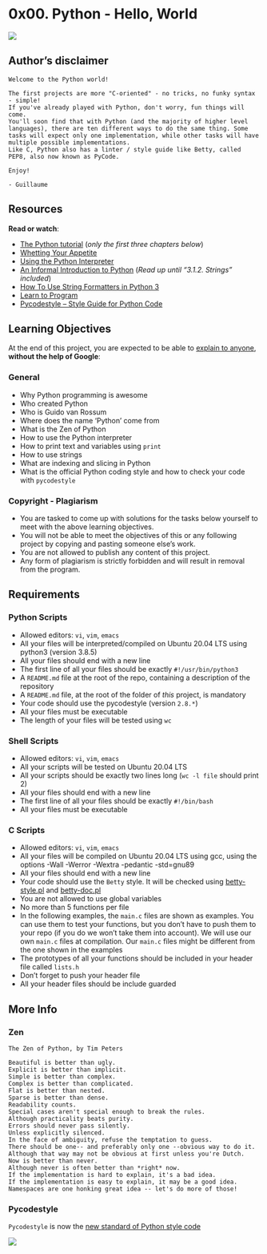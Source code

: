 # 0x00. Python - Hello, World

![](https://s3.amazonaws.com/intranet-projects-files/holbertonschool-higher-level_programming+/231/48a9fdbd67c84a328a9df9ec8d93b9ac2458ac37721d7d53e51a27fb2bdc5263.jpg)

Author’s disclaimer
-------------------

    Welcome to the Python world!
    
    The first projects are more "C-oriented" - no tricks, no funky syntax - simple!
    If you've already played with Python, don't worry, fun things will come.
    You'll soon find that with Python (and the majority of higher level languages), there are ten different ways to do the same thing. Some tasks will expect only one implementation, while other tasks will have multiple possible implementations.
    Like C, Python also has a linter / style guide like Betty, called PEP8, also now known as PyCode.
    
    Enjoy!
    
    - Guillaume
    

Resources
---------

**Read or watch**:

*   [The Python tutorial](/rltoken/JsFCs_NBzMAR7-XPAZ9BoA "The Python tutorial") (_only the first three chapters below_)
*   [Whetting Your Appetite](/rltoken/kifRlLG2iMX5AZiW8lrCMg "Whetting Your Appetite")
*   [Using the Python Interpreter](/rltoken/RVpfAuagCo9SdfYeoHd6jg "Using the Python Interpreter")
*   [An Informal Introduction to Python](/rltoken/bVps0ZPWq7qVZ7vc-eJGTw "An Informal Introduction to Python") (_Read up until “3.1.2. Strings” included_)
*   [How To Use String Formatters in Python 3](/rltoken/Ju0J8BxkuPX5yKZctyKfsQ "How To Use String Formatters in Python 3")
*   [Learn to Program](/rltoken/szBsJ-Qyig_RrImN7RGlOg "Learn to Program")
*   [Pycodestyle – Style Guide for Python Code](/rltoken/tgYt-0zVy1T4sDlE9ohxnA "Pycodestyle -- Style Guide for Python Code")

Learning Objectives
-------------------

At the end of this project, you are expected to be able to [explain to anyone](/rltoken/TYWTMEj3W1HhTHqMKu8kWA "explain to anyone"), **without the help of Google**:

### General

*   Why Python programming is awesome
*   Who created Python
*   Who is Guido van Rossum
*   Where does the name ‘Python’ come from
*   What is the Zen of Python
*   How to use the Python interpreter
*   How to print text and variables using `print`
*   How to use strings
*   What are indexing and slicing in Python
*   What is the official Python coding style and how to check your code with `pycodestyle`

### Copyright - Plagiarism

*   You are tasked to come up with solutions for the tasks below yourself to meet with the above learning objectives.
*   You will not be able to meet the objectives of this or any following project by copying and pasting someone else’s work.
*   You are not allowed to publish any content of this project.
*   Any form of plagiarism is strictly forbidden and will result in removal from the program.

Requirements
------------

### Python Scripts

*   Allowed editors: `vi`, `vim`, `emacs`
*   All your files will be interpreted/compiled on Ubuntu 20.04 LTS using python3 (version 3.8.5)
*   All your files should end with a new line
*   The first line of all your files should be exactly `#!/usr/bin/python3`
*   A `README.md` file at the root of the repo, containing a description of the repository
*   A `README.md` file, at the root of the folder of _this_ project, is mandatory
*   Your code should use the pycodestyle (version `2.8.*`)
*   All your files must be executable
*   The length of your files will be tested using `wc`

### Shell Scripts

*   Allowed editors: `vi`, `vim`, `emacs`
*   All your scripts will be tested on Ubuntu 20.04 LTS
*   All your scripts should be exactly two lines long (`wc -l file` should print 2)
*   All your files should end with a new line
*   The first line of all your files should be exactly `#!/bin/bash`
*   All your files must be executable

### C Scripts

*   Allowed editors: `vi`, `vim`, `emacs`
*   All your files will be compiled on Ubuntu 20.04 LTS using gcc, using the options -Wall -Werror -Wextra -pedantic -std=gnu89
*   All your files should end with a new line
*   Your code should use the `Betty` style. It will be checked using [betty-style.pl](https://github.com/alx-tools/Betty/blob/master/betty-style.pl "betty-style.pl") and [betty-doc.pl](https://github.com/alx-tools/Betty/blob/master/betty-doc.pl "betty-doc.pl")
*   You are not allowed to use global variables
*   No more than 5 functions per file
*   In the following examples, the `main.c` files are shown as examples. You can use them to test your functions, but you don’t have to push them to your repo (if you do we won’t take them into account). We will use our own `main.c` files at compilation. Our `main.c` files might be different from the one shown in the examples
*   The prototypes of all your functions should be included in your header file called `lists.h`
*   Don’t forget to push your header file
*   All your header files should be include guarded

More Info
---------

### Zen

    The Zen of Python, by Tim Peters
    
    Beautiful is better than ugly.
    Explicit is better than implicit.
    Simple is better than complex.
    Complex is better than complicated.
    Flat is better than nested.
    Sparse is better than dense.
    Readability counts.
    Special cases aren't special enough to break the rules.
    Although practicality beats purity.
    Errors should never pass silently.
    Unless explicitly silenced.
    In the face of ambiguity, refuse the temptation to guess.
    There should be one-- and preferably only one --obvious way to do it.
    Although that way may not be obvious at first unless you're Dutch.
    Now is better than never.
    Although never is often better than *right* now.
    If the implementation is hard to explain, it's a bad idea.
    If the implementation is easy to explain, it may be a good idea.
    Namespaces are one honking great idea -- let's do more of those!
    

### Pycodestyle

`Pycodestyle` is now the [new standard of Python style code](/rltoken/UQ25jC6sA5XqZl6ZZIdAaw "new standard of Python style code")

  
  
![](https://s3.amazonaws.com/intranet-projects-files/holbertonschool-higher-level_programming+/231/Flyingcircus_2.jpg)
